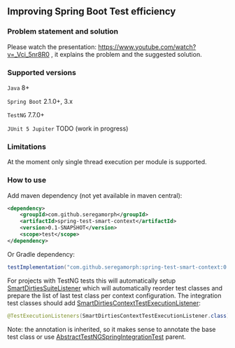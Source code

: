## Improving Spring Boot Test efficiency

### Problem statement and solution
Please watch the presentation: https://www.youtube.com/watch?v=_Vci_5nr8R0 ,
it explains the problem and the suggested solution.

### Supported versions
`Java` 8+

`Spring Boot` 2.1.0+, 3.x

`TestNG` 7.7.0+

`JUnit 5 Jupiter` TODO (work in progress)

### Limitations
At the moment only single thread execution per module is supported.

### How to use
Add maven dependency (not yet available in maven central):
```xml
<dependency>
    <groupId>com.github.seregamorph</groupId>
    <artifactId>spring-test-smart-context</artifactId>
    <version>0.1-SNAPSHOT</version>
    <scope>test</scope>
</dependency>
```
Or Gradle dependency:
```groovy
testImplementation("com.github.seregamorph:spring-test-smart-context:0.1-SNAPSHOT")
```
For projects with TestNG tests this will automatically setup
[SmartDirtiesSuiteListener](spring-test-smart-context/src/main/java/com/github/seregamorph/testsmartcontext/testng/SmartDirtiesSuiteListener.java) 
which will automatically reorder test classes and prepare the list of last test class per context configuration.
The integration test classes should add
[SmartDirtiesContextTestExecutionListener](spring-test-smart-context/src/main/java/com/github/seregamorph/testsmartcontext/SmartDirtiesContextTestExecutionListener.java):
```java
@TestExecutionListeners(SmartDirtiesContextTestExecutionListener.class)
```
Note: the annotation is inherited, so it makes sense to annotate the base test class or use
[AbstractTestNGSpringIntegrationTest](spring-test-smart-context/src/main/java/com/github/seregamorph/testsmartcontext/testng/AbstractTestNGSpringIntegrationTest.java)
parent.
